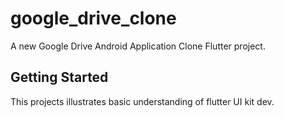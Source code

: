 # google_drive_clone

A new Google Drive Android Application Clone Flutter project.

## Getting Started

This projects illustrates basic understanding of flutter UI kit dev.

